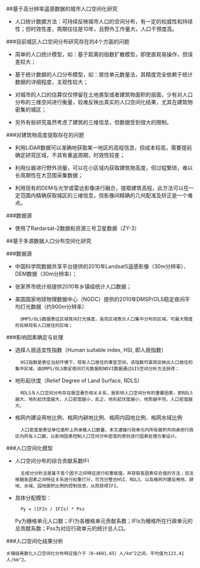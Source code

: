 ##基于高分辨率遥感数据的城市人口空间化研究



- 人口统计数据方法：可持续反映城市人口的空间分布，有一定的权威性和持续性；但时效性差，周期往往是10年，且野外工作量大，人口干预度高。

###目前城区人口空间分布研究存在的4个方面的问题

- 简单的人口统计模型，如：基于距离的指数扩散模型，即使直观易操作，但误差较大；

- 基于统计数据的人口分布模型，如：居住单元数量法，其精度完全依赖于统计数据的详细程度，主观性较大；

- 对城市的人口的估算仅仅停留在土地类型或者建筑物面积的层面，少有对人口分布的三维空间进行衡量，较难反映出真实的人口空间化结果，尤其在建筑物密集的城区；

- 另外有些研究虽然考虑了建筑的三维信息，但数据受到很大的限制。

###对建筑物高度提取存在的问题

- 利用LiDAR数据可以准确地获取某一地区的高程信息，但成本较高，需要提前确定研究区域，不具有重返周期，时效性较差；

- 利用仪器进行野外测量，可以在小区域内获取建筑物高度，但过程繁琐，难以长周期性在大范围采集数据；

- 利用现有的DEM与光学或雷达影像进行融合，提取建筑高程，此方法可以在一定范围内精确获取城区的三维信息，但影像间精确的几何配准及矫正是一个难点。

###数据源

- 使用了Rardarsat-2数据和资源三号卫星数据（ZY-3）

##基于多源数据人口分布空间化研究

###数据源

- 中国科学院数据共享平台提供的2010年Landsat5遥感影像（30m分辨率）、DEM数据（30m分辨率）；

- 张家界市统计局提供2010年乡镇级统计人口数据；

- 美国国家地球物理数据中心（NGDC）提供的2010年DMSP/OLS稳定夜间平均灯光数据（约900m分辨率）

		DMPS/OLS数据表征区域夜间灯光强度，高亮区域表示人口集中分布的区域，可最大限度的反映现有人口居住的区域；

###影响因素确定与处理

- 选择人居适宜性指数（Human suitable index, HSI, 即人居指数）

		HSI指数是表征当前环境下，现有人口居住的事宜空间，该指数可直观反映出人口居住的集中区域，由DMPS/OLS稳定夜间灯光数据和NDVI数据通过GIS空间分析方法获得；

- 地形起伏度（Relief Degree of Land Surface, RDLS）

		RDLS与人口空间分布存在极显著负相关关系，是影响人口空间分布的重要因素，即RDLS越大，地形起伏度越大，人口密度越小，反之，地形起伏度越小，地势越平坦，人口密度越大。

- 格网内建设用地比例、格网内耕地比例、格网内园地比例、格网水域比例

		人口密度是表征单位面积上所承载人口数量，本文遵循行政单元内所有面积共同承担行政区内所有人口数，以影响因素控制人口空间分布密度的原则进行因素处理方案设计。

###人口空间化模型

- 人口空间分布的综合贡献系数IFI

		主成分分析法是基于各个因子之间特征进行权重赋值，并获取各因素综合值的方法；该法根据各因素之间特征关系进行权重打分，可充分整合HSI、RDLS、以及格网内建设用地、耕地、水域、园地面积比例的控制信息，从而获得IFI。

- 具体分配模型：

		Py = (IFIn / IFIs) * Pss

	Py为栅格单元人口数；IFI为各栅格单元贡献系数；IFIs为栅格所在行政单元的总贡献系数；Pss为对应行政单元的统计总人口。

###人口空间化结果分析

	乡镇级离散化人口空间化分布特征值介于（0~4601.65）人/km^2之间，平均值为123.41人/km^2。